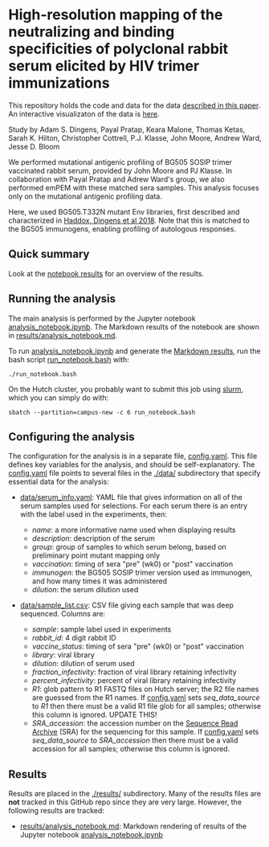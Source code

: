 # High-resolution mapping of the neutralizing and binding specificities of polyclonal rabbit serum elicited by HIV trimer immunizations

This repository holds the code and data for the data [described in this paper](https://www.biorxiv.org/content/10.1101/2020.10.21.348623v1).
An interactive visualizaton of the data is [here](https://jbloomlab.github.io/Vacc_Rabbit_Sera_MAP/).

Study by Adam S. Dingens, Payal Pratap, Keara Malone, Thomas Ketas, Sarah K. Hilton, Christopher Cottrell, P.J. Klasse, John Moore, Andrew Ward, Jesse D. Bloom 

We performed mutational antigenic profiling of BG505 SOSIP trimer vaccinated rabbit serum, provided by John Moore and PJ Klasse. In collaboration with Payal Pratap and Adrew Ward's group, we also performed emPEM with these matched sera samples. This analysis focuses only on the mutational antigenic profiling data. 

Here, we used BG505.T332N mutant Env libraries, first described and characterized in [Haddox, Dingens et al 2018](https://elifesciences.org/articles/34420). Note that this is matched to the BG505 immunogens, enabling profiling of autologous responses. 

## Quick summary
Look at the [notebook results](results/analysis_notebook.md) for an overview of the results.

## Running the analysis
The main analysis is performed by the Jupyter notebook [analysis_notebook.ipynb](analysis_notebook.ipynb).
The Markdown results of the notebook are shown in [results/analysis_notebook.md](results/analysis_notebook.md).

To run [analysis_notebook.ipynb](analysis_notebook.ipynb) and generate the [Markdown results](results/analysis_notebook.md), run the bash script [run_notebook.bash](run_notebook.bash) with:

    ./run_notebook.bash
    
On the Hutch cluster, you probably want to submit this job using [slurm](https://slurm.schedmd.com/), which you can simply do with:

    sbatch --partition=campus-new -c 6 run_notebook.bash

## Configuring the analysis
The configuration for the analysis is in a separate file, [config.yaml](config.yaml). 
This file defines key variables for the analysis, and should be self-explanatory. 
The [config.yaml](config.yaml) file points to several files in the [./data/](data) subdirectory that specify essential data for the analysis:

  - [data/serum_info.yaml](data/serum_info.yaml):
    YAML file that gives information on all of the serum samples used for selections.
    For each serum there is an entry with the label used in the experiments, then:
      - *name*: a more informative name used when displaying results
      - *description*: description of the serum
      - *group*: group of samples to which serum belong, based on preliminary point mutant mapping only
      - *vaccination*:  timing of sera "pre" (wk0) or "post" vaccination
      - *immunogen*: the BG505 SOSIP trimer version used as immunogen, and how many times it was administered
      - *dilution*: the serum dilution used

  - [data/sample_list.csv](data/sample_list.csv):
    CSV file giving each sample that was deep sequenced.
    Columns are:
      - *sample*: sample label used in experiments
      - *rabbit_id*: 4 digit rabbit ID
      - *vaccine_status*: timing of sera "pre" (wk0) or "post" vaccination
      - *library*: viral library
      - *dilution*: dilution of serum used
      - *fraction_infectivity*: fraction of viral library retaining infectivity
      - *percent_infectivity*: percent of viral library retaining infectivity
      - *R1*: glob pattern to R1 FASTQ files on Hutch server; the R2 file names are guessed from the R1 names. If [config.yaml](config.yaml) sets *seq_data_source* to *R1* then there must be a valid R1 file glob for all samples; otherwise this column is ignored. UPDATE THIS!
      - *SRA_accession*: the accession number on the [Sequence Read Archive](https://www.ncbi.nlm.nih.gov/sra) (SRA) for the sequencing for this sample. If [config.yaml](config.yaml) sets *seq_data_source* to *SRA_accession* then there must be a valid accession for all samples; otherwise this column is ignored.
  
  
  
## Results
Results are placed in the [./results/](results) subdirectory.
Many of the results files are **not** tracked in this GitHub repo since they are very large.
However, the following results are tracked:

  - [results/analysis_notebook.md](results/analysis_notebook.md): Markdown rendering of results of the Jupyter notebook [analysis_notebook.ipynb](analysis_notebook.ipynb)

